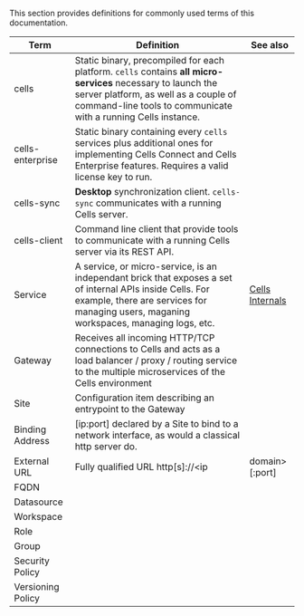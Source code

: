 This section provides definitions for commonly used terms of this documentation.


| Term  | Definition  | See also  |
|---|---|---|
|cells| Static binary, precompiled for each platform. `cells` contains **all micro-services** necessary to launch the server platform, as well as a couple of command-line tools to communicate with a running Cells instance. | |
|cells-enterprise| Static binary containing every `cells` services plus additional ones for implementing Cells Connect and Cells Enterprise features. Requires a valid license key to run. | |
|cells-sync| **Desktop** synchronization client. `cells-sync` communicates with a running Cells server. | |
|cells-client| Command line client that provide tools to communicate with a running Cells server via its REST API. | |
|Service | A service, or micro-service, is an independant brick that exposes a set of internal APIs inside Cells. For example, there are services for managing users, maganing workspaces, managing logs, etc.   | [Cells Internals](./pydio-cells-internals)  |
|Gateway | Receives all incoming HTTP/TCP connections to Cells and acts as a load balancer / proxy / routing service to the multiple microservices of the Cells environment |   |
|Site | Configuration item describing an entrypoint to the Gateway | |
|Binding Address  | [ip:port] declared by a Site to bind to a network interface, as would a classical http server do.|   |
|External URL | Fully qualified URL http[s]://<ip|domain>[:port] |   |
|FQDN|||
|Datasource |   |   |
|Workspace |   |   |
|Role |   |   |
|Group |   |   |
|Security Policy |   |   |
|Versioning Policy |   |   |
